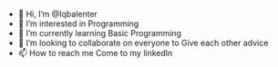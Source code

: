 - 👋 Hi, I’m @Iqbalenter
- 👀 I’m interested in Programming 
- 🌱 I’m currently learning Basic Programming
- 💞️ I’m looking to collaborate on everyone to Give each other advice
- 📫 How to reach me Come to my linkedln

<!---
Iqbalenter/Iqbalenter is a ✨ special ✨ repository because its `README.md` (this file) appears on your GitHub profile.
You can click the Preview link to take a look at your changes.
--->
